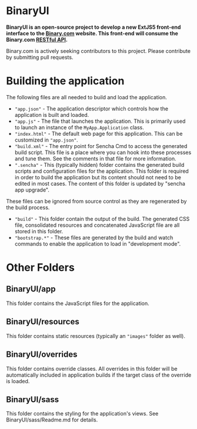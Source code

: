 # BinaryUI

**BinaryUI is an open-source project to develop a new ExtJS5 front-end interface to the [Binary.com](https://www.binary.com) website. This front-end will consume the Binary.com [RESTful API](https://www.binary.com/partnerapi).**

Binary.com is actively seeking contributors to this project. Please contribute by submitting pull requests.

# Building the application

The following files are all needed to build and load the application.

 - `"app.json"` - The application descriptor which controls how the application is
   built and loaded.
 - `"app.js"` - The file that launches the application. This is primarily used to
   launch an instance of the `MyApp.Application` class.
 - `"index.html"` - The default web page for this application. This can be customized
   in `"app.json"`.
 - `"build.xml"` - The entry point for Sencha Cmd to access the generated build
   script. This file is a place where you can hook into these processes and tune
   them. See the comments in that file for more information.
 - `".sencha"` - This (typically hidden) folder contains the generated build scripts
   and configuration files for the application. This folder is required in order to
   build the application but its content should not need to be edited in most cases.
   The content of this folder is updated by "sencha app upgrade".

These files can be ignored from source control as they are regenerated by the build
process.

 - `"build"` - This folder contain the output of the build. The generated CSS file,
   consolidated resources and concatenated JavaScript file are all stored in this
   folder.
 - `"bootstrap.*"` - These files are generated by the build and watch commands to
   enable the application to load in "development mode".

# Other Folders

## BinaryUI/app

This folder contains the JavaScript files for the application.

## BinaryUI/resources

This folder contains static resources (typically an `"images"` folder as well).

## BinaryUI/overrides

This folder contains override classes. All overrides in this folder will be 
automatically included in application builds if the target class of the override
is loaded.

## BinaryUI/sass

This folder contains the styling for the application's views. See BinaryUI/sass/Readme.md
for details.
 